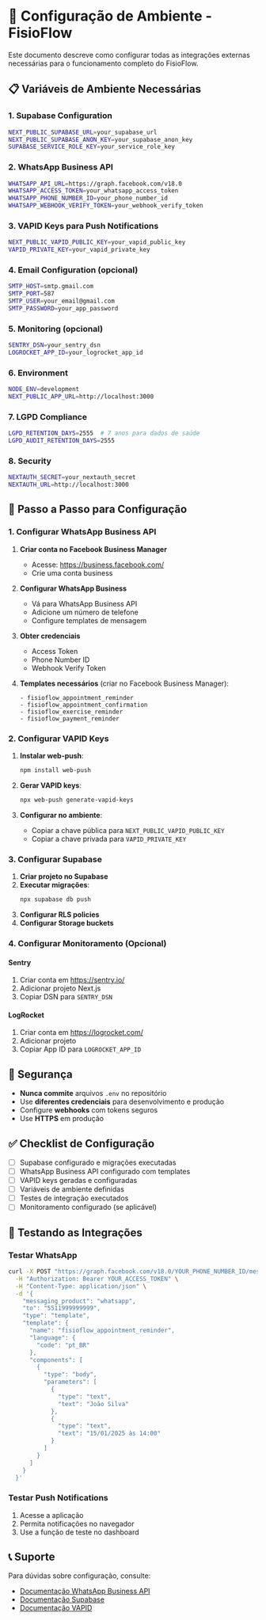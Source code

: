 # 🔧 Configuração de Ambiente - FisioFlow

Este documento descreve como configurar todas as integrações externas necessárias para o funcionamento completo do FisioFlow.

## 📋 Variáveis de Ambiente Necessárias

### 1. Supabase Configuration
```bash
NEXT_PUBLIC_SUPABASE_URL=your_supabase_url
NEXT_PUBLIC_SUPABASE_ANON_KEY=your_supabase_anon_key
SUPABASE_SERVICE_ROLE_KEY=your_service_role_key
```

### 2. WhatsApp Business API
```bash
WHATSAPP_API_URL=https://graph.facebook.com/v18.0
WHATSAPP_ACCESS_TOKEN=your_whatsapp_access_token
WHATSAPP_PHONE_NUMBER_ID=your_phone_number_id
WHATSAPP_WEBHOOK_VERIFY_TOKEN=your_webhook_verify_token
```

### 3. VAPID Keys para Push Notifications
```bash
NEXT_PUBLIC_VAPID_PUBLIC_KEY=your_vapid_public_key
VAPID_PRIVATE_KEY=your_vapid_private_key
```

### 4. Email Configuration (opcional)
```bash
SMTP_HOST=smtp.gmail.com
SMTP_PORT=587
SMTP_USER=your_email@gmail.com
SMTP_PASSWORD=your_app_password
```

### 5. Monitoring (opcional)
```bash
SENTRY_DSN=your_sentry_dsn
LOGROCKET_APP_ID=your_logrocket_app_id
```

### 6. Environment
```bash
NODE_ENV=development
NEXT_PUBLIC_APP_URL=http://localhost:3000
```

### 7. LGPD Compliance
```bash
LGPD_RETENTION_DAYS=2555  # 7 anos para dados de saúde
LGPD_AUDIT_RETENTION_DAYS=2555
```

### 8. Security
```bash
NEXTAUTH_SECRET=your_nextauth_secret
NEXTAUTH_URL=http://localhost:3000
```

## 🚀 Passo a Passo para Configuração

### 1. Configurar WhatsApp Business API

1. **Criar conta no Facebook Business Manager**
   - Acesse: https://business.facebook.com/
   - Crie uma conta business

2. **Configurar WhatsApp Business**
   - Vá para WhatsApp Business API
   - Adicione um número de telefone
   - Configure templates de mensagem

3. **Obter credenciais**
   - Access Token
   - Phone Number ID
   - Webhook Verify Token

4. **Templates necessários** (criar no Facebook Business Manager):
   ```
   - fisioflow_appointment_reminder
   - fisioflow_appointment_confirmation
   - fisioflow_exercise_reminder
   - fisioflow_payment_reminder
   ```

### 2. Configurar VAPID Keys

1. **Instalar web-push**:
   ```bash
   npm install web-push
   ```

2. **Gerar VAPID keys**:
   ```bash
   npx web-push generate-vapid-keys
   ```

3. **Configurar no ambiente**:
   - Copiar a chave pública para `NEXT_PUBLIC_VAPID_PUBLIC_KEY`
   - Copiar a chave privada para `VAPID_PRIVATE_KEY`

### 3. Configurar Supabase

1. **Criar projeto no Supabase**
2. **Executar migrações**:
   ```bash
   npx supabase db push
   ```
3. **Configurar RLS policies**
4. **Configurar Storage buckets**

### 4. Configurar Monitoramento (Opcional)

#### Sentry
1. Criar conta em https://sentry.io/
2. Adicionar projeto Next.js
3. Copiar DSN para `SENTRY_DSN`

#### LogRocket
1. Criar conta em https://logrocket.com/
2. Adicionar projeto
3. Copiar App ID para `LOGROCKET_APP_ID`

## 🔐 Segurança

- **Nunca commite** arquivos `.env` no repositório
- Use **diferentes credenciais** para desenvolvimento e produção
- Configure **webhooks** com tokens seguros
- Use **HTTPS** em produção

## ✅ Checklist de Configuração

- [ ] Supabase configurado e migrações executadas
- [ ] WhatsApp Business API configurado com templates
- [ ] VAPID keys geradas e configuradas
- [ ] Variáveis de ambiente definidas
- [ ] Testes de integração executados
- [ ] Monitoramento configurado (se aplicável)

## 🧪 Testando as Integrações

### Testar WhatsApp
```bash
curl -X POST "https://graph.facebook.com/v18.0/YOUR_PHONE_NUMBER_ID/messages" \
  -H "Authorization: Bearer YOUR_ACCESS_TOKEN" \
  -H "Content-Type: application/json" \
  -d '{
    "messaging_product": "whatsapp",
    "to": "5511999999999",
    "type": "template",
    "template": {
      "name": "fisioflow_appointment_reminder",
      "language": {
        "code": "pt_BR"
      },
      "components": [
        {
          "type": "body",
          "parameters": [
            {
              "type": "text",
              "text": "João Silva"
            },
            {
              "type": "text",
              "text": "15/01/2025 às 14:00"
            }
          ]
        }
      ]
    }
  }'
```

### Testar Push Notifications
1. Acesse a aplicação
2. Permita notificações no navegador
3. Use a função de teste no dashboard

## 📞 Suporte

Para dúvidas sobre configuração, consulte:
- [Documentação WhatsApp Business API](https://developers.facebook.com/docs/whatsapp)
- [Documentação Supabase](https://supabase.com/docs)
- [Documentação VAPID](https://web.dev/push-notifications-overview/)
